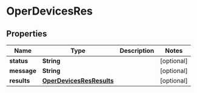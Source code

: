 
# OperDevicesRes

## Properties
Name | Type | Description | Notes
------------ | ------------- | ------------- | -------------
**status** | **String** |  |  [optional]
**message** | **String** |  |  [optional]
**results** | [**OperDevicesResResults**](OperDevicesResResults.md) |  |  [optional]



